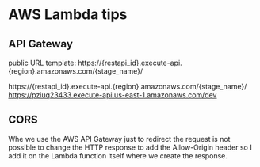 # AWS Lambda tips


## API Gateway

public URL template: https://{restapi_id}.execute-api.{region}.amazonaws.com/{stage_name}/

https://{restapi_id}.execute-api.{region}.amazonaws.com/{stage_name}/
https://pziuq23433.execute-api.us-east-1.amazonaws.com/dev


## CORS

Whe we use the AWS API Gateway just to redirect the request is not possible to change the HTTP response
to add the Allow-Origin header so I add it on the Lambda function itself where we create the response.